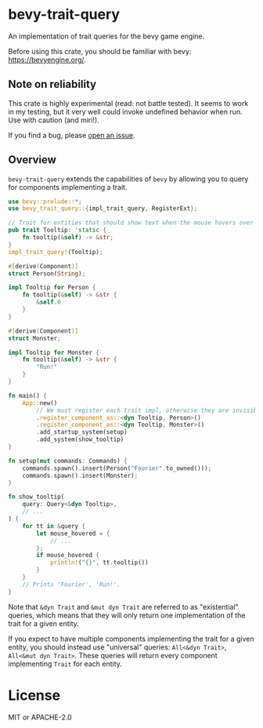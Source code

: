 # bevy-trait-query

<!-- cargo-rdme start -->

An implementation of trait queries for the bevy game engine.

Before using this crate, you should be familiar with bevy: https://bevyengine.org/.

## Note on reliability

This crate is highly experimental (read: not battle tested). It seems to work in my testing,
but it very well could invoke undefined behavior when run. Use with caution (and miri!).

If you find a bug, please [open an issue](https://github.com/JoJoJet/bevy-trait-query/issues).

## Overview

`bevy-trait-query` extends the capabilities of `bevy` by allowing you to query for components implementing a trait.

```rust
use bevy::prelude::*;
use bevy_trait_query::{impl_trait_query, RegisterExt};

// Trait for entities that should show text when the mouse hovers over them.
pub trait Tooltip: 'static {
    fn tooltip(&self) -> &str;
}
impl_trait_query!(Tooltip);

#[derive(Component)]
struct Person(String);

impl Tooltip for Person {
    fn tooltip(&self) -> &str {
        &self.0
    }
}

#[derive(Component)]
struct Monster;

impl Tooltip for Monster {
    fn tooltip(&self) -> &str {
        "Run!"
    }
}

fn main() {
    App::new()
        // We must register each trait impl, otherwise they are invisible to the game engine.
        .register_component_as::<dyn Tooltip, Person>()
        .register_component_as::<dyn Tooltip, Monster>()
        .add_startup_system(setup)
        .add_system(show_tooltip)
}

fn setup(mut commands: Commands) {
    commands.spawn().insert(Person("Fourier".to_owned()));
    commands.spawn().insert(Monster);
}

fn show_tooltip(
    query: Query<&dyn Tooltip>,
    // ...
) {
    for tt in &query {
        let mouse_hovered = {
            // ...
        };
        if mouse_hovered {
            println!("{}", tt.tooltip())
        }
    }
    // Prints 'Fourier', 'Run!'.
}
```

Note that `&dyn Trait` and `&mut dyn Trait` are referred to as "existential" queries,
which means that they will only return one implementation of the trait for a given entity.

If you expect to have multiple components implementing the trait for a given entity,
you should instead use "universal" queries: `All<&dyn Trait>`, `All<&mut dyn Trait>`.
These queries will return every component implementing `Trait` for each entity.

<!-- cargo-rdme end -->

# License

MIT or APACHE-2.0
